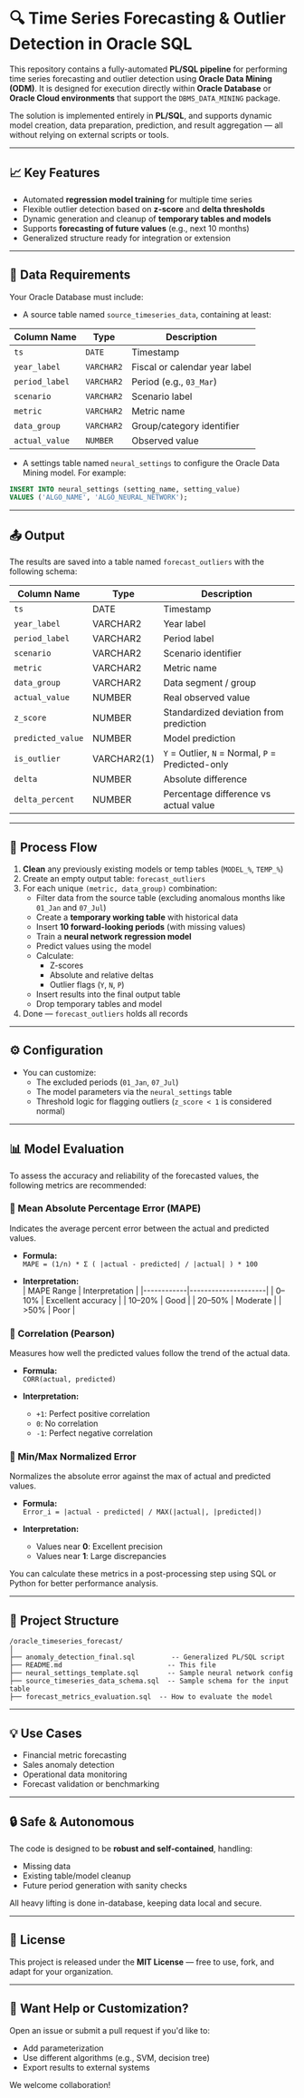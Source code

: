 
# 🔍 Time Series Forecasting & Outlier Detection in Oracle SQL

This repository contains a fully-automated **PL/SQL pipeline** for performing time series forecasting and outlier detection using **Oracle Data Mining (ODM)**. It is designed for execution directly within **Oracle Database** or **Oracle Cloud environments** that support the `DBMS_DATA_MINING` package.

The solution is implemented entirely in **PL/SQL**, and supports dynamic model creation, data preparation, prediction, and result aggregation — all without relying on external scripts or tools.

---

## 📈 Key Features

- Automated **regression model training** for multiple time series
- Flexible outlier detection based on **z-score** and **delta thresholds**
- Dynamic generation and cleanup of **temporary tables and models**
- Supports **forecasting of future values** (e.g., next 10 months)
- Generalized structure ready for integration or extension

---

## 🧱 Data Requirements

Your Oracle Database must include:

- A source table named `source_timeseries_data`, containing at least:

| Column Name      | Type         | Description                    |
|------------------|--------------|--------------------------------|
| `ts`             | `DATE`       | Timestamp                      |
| `year_label`     | `VARCHAR2`   | Fiscal or calendar year label |
| `period_label`   | `VARCHAR2`   | Period (e.g., `03_Mar`)        |
| `scenario`       | `VARCHAR2`   | Scenario label                 |
| `metric`         | `VARCHAR2`   | Metric name                    |
| `data_group`     | `VARCHAR2`   | Group/category identifier      |
| `actual_value`   | `NUMBER`     | Observed value                 |

- A settings table named `neural_settings` to configure the Oracle Data Mining model. For example:

```sql
INSERT INTO neural_settings (setting_name, setting_value)
VALUES ('ALGO_NAME', 'ALGO_NEURAL_NETWORK');
```

---

## 📤 Output

The results are saved into a table named `forecast_outliers` with the following schema:

| Column Name        | Type         | Description                              |
|--------------------|--------------|------------------------------------------|
| `ts`               | DATE         | Timestamp                                |
| `year_label`       | VARCHAR2     | Year label                               |
| `period_label`     | VARCHAR2     | Period label                             |
| `scenario`         | VARCHAR2     | Scenario identifier                      |
| `metric`           | VARCHAR2     | Metric name                              |
| `data_group`       | VARCHAR2     | Data segment / group                     |
| `actual_value`     | NUMBER       | Real observed value                      |
| `z_score`          | NUMBER       | Standardized deviation from prediction   |
| `predicted_value`  | NUMBER       | Model prediction                         |
| `is_outlier`       | VARCHAR2(1)  | `Y` = Outlier, `N` = Normal, `P` = Predicted-only |
| `delta`            | NUMBER       | Absolute difference                      |
| `delta_percent`    | NUMBER       | Percentage difference vs actual value    |

---

## 🔁 Process Flow

1. **Clean** any previously existing models or temp tables (`MODEL_%`, `TEMP_%`)
2. Create an empty output table: `forecast_outliers`
3. For each unique `(metric, data_group)` combination:
   - Filter data from the source table (excluding anomalous months like `01_Jan` and `07_Jul`)
   - Create a **temporary working table** with historical data
   - Insert **10 forward-looking periods** (with missing values)
   - Train a **neural network regression model**
   - Predict values using the model
   - Calculate:
     - Z-scores
     - Absolute and relative deltas
     - Outlier flags (`Y`, `N`, `P`)
   - Insert results into the final output table
   - Drop temporary tables and model
4. Done — `forecast_outliers` holds all records

---

## ⚙️ Configuration

- You can customize:
  - The excluded periods (`01_Jan`, `07_Jul`)
  - The model parameters via the `neural_settings` table
  - Threshold logic for flagging outliers (`z_score < 1` is considered normal)

---
## 📊 Model Evaluation

To assess the accuracy and reliability of the forecasted values, the following metrics are recommended:

### 🔹 Mean Absolute Percentage Error (MAPE)
Indicates the average percent error between the actual and predicted values.

- **Formula:**  
  `MAPE = (1/n) * Σ ( |actual - predicted| / |actual| ) * 100`

- **Interpretation:**  
  | MAPE Range | Interpretation      |
  |------------|---------------------|
  | 0–10%      | Excellent accuracy  |
  | 10–20%     | Good                |
  | 20–50%     | Moderate            |
  | >50%       | Poor                |

### 🔹 Correlation (Pearson)
Measures how well the predicted values follow the trend of the actual data.

- **Formula:**  
  `CORR(actual, predicted)`

- **Interpretation:**
  - `+1`: Perfect positive correlation
  - `0`: No correlation
  - `-1`: Perfect negative correlation

### 🔹 Min/Max Normalized Error
Normalizes the absolute error against the max of actual and predicted values.

- **Formula:**  
  `Error_i = |actual - predicted| / MAX(|actual|, |predicted|)`

- **Interpretation:**
  - Values near **0**: Excellent precision
  - Values near **1**: Large discrepancies

You can calculate these metrics in a post-processing step using SQL or Python for better performance analysis.

---

## 📁 Project Structure

```
/oracle_timeseries_forecast/
│
├── anomaly_detection_final.sql         -- Generalized PL/SQL script
├── README.md                          -- This file
├── neural_settings_template.sql       -- Sample neural network config
├── source_timeseries_data_schema.sql  -- Sample schema for the input table
├── forecast_metrics_evaluation.sql  -- How to evaluate the model
```

---

## 💡 Use Cases

- Financial metric forecasting
- Sales anomaly detection
- Operational data monitoring
- Forecast validation or benchmarking

---

## 🔒 Safe & Autonomous

The code is designed to be **robust and self-contained**, handling:
- Missing data
- Existing table/model cleanup
- Future period generation with sanity checks

All heavy lifting is done in-database, keeping data local and secure.

---

## 📜 License

This project is released under the **MIT License** — free to use, fork, and adapt for your organization.

---

## 🧰 Want Help or Customization?

Open an issue or submit a pull request if you'd like to:
- Add parameterization
- Use different algorithms (e.g., SVM, decision tree)
- Export results to external systems

We welcome collaboration!
